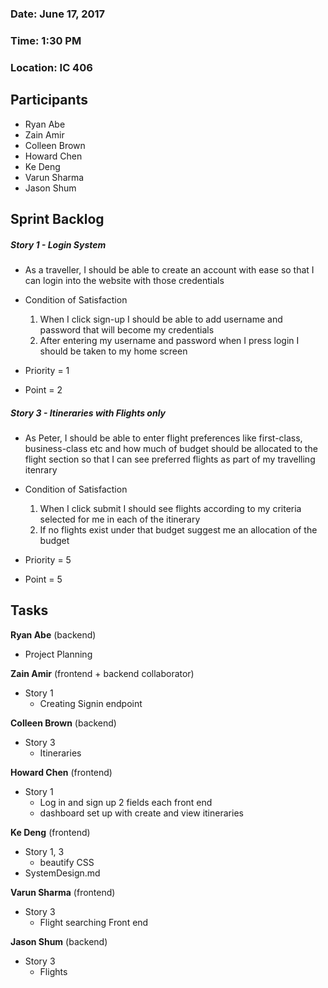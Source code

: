 ### Date: June 17, 2017
### Time: 1:30 PM
### Location: IC 406

## Participants
- Ryan Abe
- Zain Amir
- Colleen Brown
- Howard Chen
- Ke Deng
- Varun Sharma
- Jason Shum

## Sprint Backlog

##### Story 1 - Login System
  - As a traveller, I should be able to create an account with ease so that I can login into the website with those credentials

  - Condition of Satisfaction
      1. When I click sign-up I should be able to add username and password that will become my credentials
      2. After entering my username and password when I press login I should be taken to my home screen

  - Priority = 1
  - Point = 2

##### Story 3 - Itineraries with Flights only
  - As Peter, I should be able to enter flight preferences like first-class, business-class etc and how much of budget should be allocated to the flight section so that I can see preferred flights as part of my travelling itenrary

  - Condition of Satisfaction
      1. When I click submit I should see flights according to my criteria selected for me in each of the itinerary
      2. If no flights exist under that budget suggest me an allocation of the budget

  - Priority = 5
  - Point = 5

## Tasks

**Ryan Abe** (backend)
  - Project Planning

**Zain Amir** (frontend + backend collaborator)
  - Story 1
      - Creating Signin endpoint

**Colleen Brown** (backend)
  - Story 3
      - Itineraries

**Howard Chen** (frontend)
  - Story 1
      - Log in and sign up 2 fields each front end
      - dashboard set up with create and view itineraries

**Ke Deng** (frontend)
  - Story 1, 3
      - beautify CSS
  - SystemDesign.md

**Varun Sharma** (frontend)
  - Story 3
      - Flight searching Front end

**Jason Shum** (backend)
  - Story 3
      - Flights


